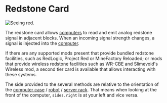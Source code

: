 # Redstone Card

![Seeing red.](oredict:oc:redstoneCard1)

The redstone card allows [computers](../general/computer.md) to read and emit analog redstone signal in adjacent blocks. When an incoming signal strength changes, a signal is injected into the [computer](../general/computer.md).

If there are any supported mods present that provide bundled redstone facilities, such as RedLogic, Project Red or MineFactory Reloaded; or mods that provide wireless redstone facilities such as WR-CBE and Slimevoid's Wireless mod, a second tier card is available that allows interacting with these systems.

The side provided to the several methods are relative to the orientation of the [computer case](../block/case1.md) / [robot](../block/robot.md) / [server rack](../block/serverRack.md). That means when looking at the front of the computer, `sides.right` is at your left and vice versa.
